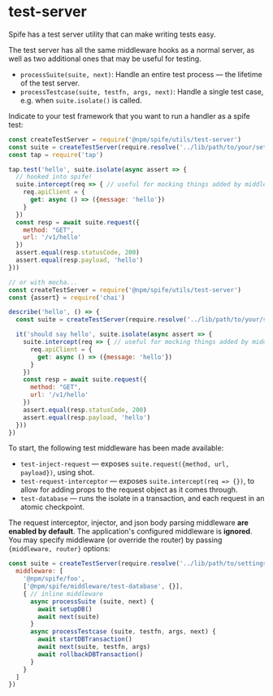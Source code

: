 # test-server

Spife has a test server utility that can make writing tests easy.

The test server has all the same middleware hooks as a normal server, as well as two additional ones that may be useful for testing.

- `processSuite(suite, next)`: Handle an entire test process — the lifetime of the test server.
- `processTestcase(suite, testfn, args, next)`: Handle a single test case, e.g. when `suite.isolate()` is called.

Indicate to your test framework that you want to run a handler as a spife test:

```javascript
const createTestServer = require('@npm/spife/utils/test-server')
const suite = createTestServer(require.resolve('../lib/path/to/your/settings'))
const tap = require('tap')

tap.test('hello', suite.isolate(async assert => {
  // hooked into spife!
  suite.intercept(req => { // useful for mocking things added by middleware
    req.apiClient = {
      get: async () => ({message: 'hello'})
    }
  })
  const resp = await suite.request({
    method: "GET",
    url: '/v1/hello'
  })
  assert.equal(resp.statusCode, 200)
  assert.equal(resp.payload, 'hello')
}))
```

```javascript
// or with mocha...
const createTestServer = require('@npm/spife/utils/test-server')
const {assert} = require('chai')

describe('hello', () => {
  const suite = createTestServer(require.resolve('../lib/path/to/your/settings'))

  it('should say hello', suite.isolate(async assert => {
    suite.intercept(req => { // useful for mocking things added by middleware
      req.apiClient = {
        get: async () => ({message: 'hello'})
      }
    })
    const resp = await suite.request({
      method: "GET",
      url: '/v1/hello'
    })
    assert.equal(resp.statusCode, 200)
    assert.equal(resp.payload, 'hello')
  }))
})


```

To start, the following test middleware has been made available:

- `test-inject-request` — exposes `suite.request({method, url, payload})`, using shot.
- `test-request-interceptor` — exposes `suite.intercept(req => {})`, to allow for adding props to the request object as it comes through.
- `test-database` — runs the isolate in a transaction, and each request in an atomic checkpoint.

The request interceptor, injector, and json body parsing middleware **are enabled by default**. The application's configured middleware is **ignored**. You may specify middleware (or override the router) by passing `{middleware, router}` options:

```javascript
const suite = createTestServer(require.resolve('../lib/path/to/settings'), {
  middleware: [
    '@npm/spife/foo',
    ['@npm/spife/middleware/test-database', {}],
    { // inline middleware
      async processSuite (suite, next) {
        await setupDB()
        await next(suite)
      }
      async processTestcase (suite, testfn, args, next) {
        await startDBTransaction()
        await next(suite, testfn, args)
        await rollbackDBTransaction()
      }
    }
  ]
})
```
